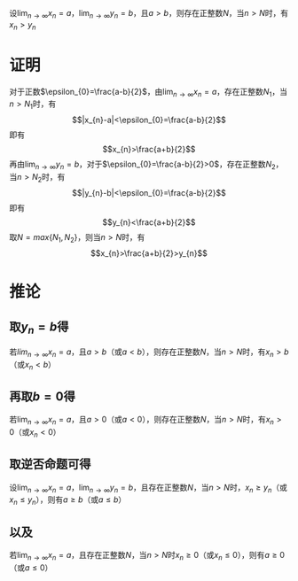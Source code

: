 设$\lim_{n\to\infty}x_{n}=a$，$\lim_{n\to\infty}y_{n}=b$，且$a>b$，则存在正整数$N$，当$n>N$时，有$x_{n}>y_{n}$
# 证明
对于正数$\epsilon_{0}=\frac{a-b}{2}$，由$\lim_{n\to\infty}x_{n}=a$，存在正整数$N_{1}$，当$n>N_{1}$时，有
$$|x_{n}-a|<\epsilon_{0}=\frac{a-b}{2}$$
即有
$$x_{n}>\frac{a+b}{2}$$
再由$\lim_{n\to\infty}y_{n}=b$，对于$\epsilon_{0}=\frac{a-b}{2}>0$，存在正整数$N_{2}$，当$n>N_{2}$时，有
$$|y_{n}-b|<\epsilon_{0}=\frac{a-b}{2}$$
即有
$$y_{n}<\frac{a+b}{2}$$
取$N=max\{N_{1},N_{2}\}$，则当$n>N$时，有
$$x_{n}>\frac{a+b}{2}>y_{n}$$
# 推论
## 取$y_{n}=b$得
若$lim_{n\to\infty}x_{n}=a$，且$a>b$（或$a<b$），则存在正整数$N$，当$n>N$时，有$x_{n}>b$（或$x_{n}<b$）
## 再取$b=0$得
若$\lim_{n\to\infty}x_{n}=a$，且$a>0$（或$a<0$），则存在正整数$N$，当$n>N$时，有$x_{n}>0$（或$x_{n}<0$）
## 取逆否命题可得
设$\lim_{n\to\infty}x_{n}=a$，$\lim_{n\to\infty}y_{n}=b$，且存在正整数$N$，当$n>N$时，$x_{n}\ge y_{n}$（或$x_{n}\le y_{n}$），则有$a\ge b$（或$a\le b$）
## 以及
若$\lim_{n\to\infty}x_{n}=a$，且存在正整数$N$，当$n>N$时$x_{n}\ge 0$（或$x_{n}\le 0$），则有$a\ge 0$（或$a\le 0$）
